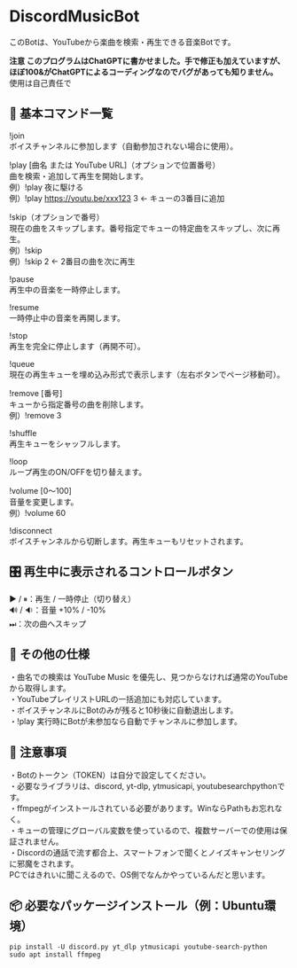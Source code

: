 # DiscordMusicBot

このBotは、YouTubeから楽曲を検索・再生できる音楽Botです。  

**注意 このプログラムはChatGPTに書かせました。手で修正も加えていますが、ほぼ100&がChatGPTによるコーディングなのでバグがあっても知りません。**  
使用は自己責任で  

🔰 基本コマンド一覧
--------------------------
!join  
ボイスチャンネルに参加します（自動参加されない場合に使用）。

!play [曲名 または YouTube URL]（オプションで位置番号）  
曲を検索・追加して再生を開始します。  
例）!play 夜に駆ける  
例）!play https://youtu.be/xxx123 3 ← キューの3番目に追加  

!skip（オプションで番号）  
現在の曲をスキップします。番号指定でキューの特定曲をスキップし、次に再生。  
例）!skip  
例）!skip 2 ← 2番目の曲を次に再生

!pause  
再生中の音楽を一時停止します。  

!resume  
一時停止中の音楽を再開します。  

!stop  
再生を完全に停止します（再開不可）。  

!queue  
現在の再生キューを埋め込み形式で表示します（左右ボタンでページ移動可）。  

!remove [番号]  
キューから指定番号の曲を削除します。  
例）!remove 3  

!shuffle  
再生キューをシャッフルします。  

!loop  
ループ再生のON/OFFを切り替えます。  

!volume [0〜100]  
音量を変更します。  
例）!volume 60  

!disconnect  
ボイスチャンネルから切断します。再生キューもリセットされます。  

🎛️ 再生中に表示されるコントロールボタン
---------------------------------------------------
▶️ / ⏸：再生 / 一時停止（切り替え）  
🔊 / 🔉：音量 +10% / -10%  
⏭：次の曲へスキップ

📌 その他の仕様
--------------------------
・曲名での検索は YouTube Music を優先し、見つからなければ通常のYouTubeから取得します。  
・YouTubeプレイリストURLの一括追加にも対応しています。  
・ボイスチャンネルにBotのみが残ると10秒後に自動退出します。  
・!play 実行時にBotが未参加なら自動でチャンネルに参加します。

🔐 注意事項
--------------------------
・Botのトークン（TOKEN）は自分で設定してください。  
・必要なライブラリは、discord, yt-dlp, ytmusicapi, youtubesearchpythonです。  
・ffmpegがインストールされている必要があります。WinならPathもお忘れなく。  
・キューの管理にグローバル変数を使っているので、複数サーバーでの使用は保証されません。  
・Discordの通話で流す都合上、スマートフォンで聞くとノイズキャンセリングに邪魔をされます。  
PCではきれいに聞こえるので、OS側でなんかやっているんだと思います。

📦 必要なパッケージインストール（例：Ubuntu環境）
---------------------------------------------------
`pip install -U discord.py yt_dlp ytmusicapi youtube-search-python`  
`sudo apt install ffmpeg`
